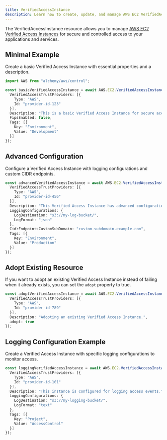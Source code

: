 ```yaml
---
title: VerifiedAccessInstance
description: Learn how to create, update, and manage AWS EC2 VerifiedAccessInstances using Alchemy Cloud Control.
---
```



The VerifiedAccessInstance resource allows you to manage [AWS EC2 Verified Access Instances](https://docs.aws.amazon.com/ec2/latest/userguide/) for secure and controlled access to your applications and services.

## Minimal Example

Create a basic Verified Access Instance with essential properties and a description.

```ts
import AWS from "alchemy/aws/control";

const basicVerifiedAccessInstance = await AWS.EC2.VerifiedAccessInstance("basicVerifiedAccessInstance", {
  VerifiedAccessTrustProviders: [{
    Type: "AWS",
    Id: "provider-id-123"
  }],
  Description: "This is a basic Verified Access Instance for secure access.",
  FipsEnabled: false,
  Tags: [{
    Key: "Environment",
    Value: "Development"
  }]
});
```

## Advanced Configuration

Configure a Verified Access Instance with logging configurations and custom CIDR endpoints.

```ts
const advancedVerifiedAccessInstance = await AWS.EC2.VerifiedAccessInstance("advancedVerifiedAccessInstance", {
  VerifiedAccessTrustProviders: [{
    Type: "AWS",
    Id: "provider-id-456"
  }],
  Description: "This Verified Access Instance has advanced configurations.",
  LoggingConfigurations: {
    LogDestination: "s3://my-log-bucket/",
    LogFormat: "json"
  },
  CidrEndpointsCustomSubDomain: "custom-subdomain.example.com",
  Tags: [{
    Key: "Environment",
    Value: "Production"
  }]
});
```

## Adopt Existing Resource

If you want to adopt an existing Verified Access Instance instead of failing when it already exists, you can set the `adopt` property to true.

```ts
const adoptVerifiedAccessInstance = await AWS.EC2.VerifiedAccessInstance("adoptVerifiedAccessInstance", {
  VerifiedAccessTrustProviders: [{
    Type: "AWS",
    Id: "provider-id-789"
  }],
  Description: "Adopting an existing Verified Access Instance.",
  adopt: true
});
```

## Logging Configuration Example

Create a Verified Access Instance with specific logging configurations to monitor access.

```ts
const loggingVerifiedAccessInstance = await AWS.EC2.VerifiedAccessInstance("loggingVerifiedAccessInstance", {
  VerifiedAccessTrustProviders: [{
    Type: "AWS",
    Id: "provider-id-101"
  }],
  Description: "This instance is configured for logging access events.",
  LoggingConfigurations: {
    LogDestination: "s3://my-logging-bucket/",
    LogFormat: "text"
  },
  Tags: [{
    Key: "Project",
    Value: "AccessControl"
  }]
});
```
